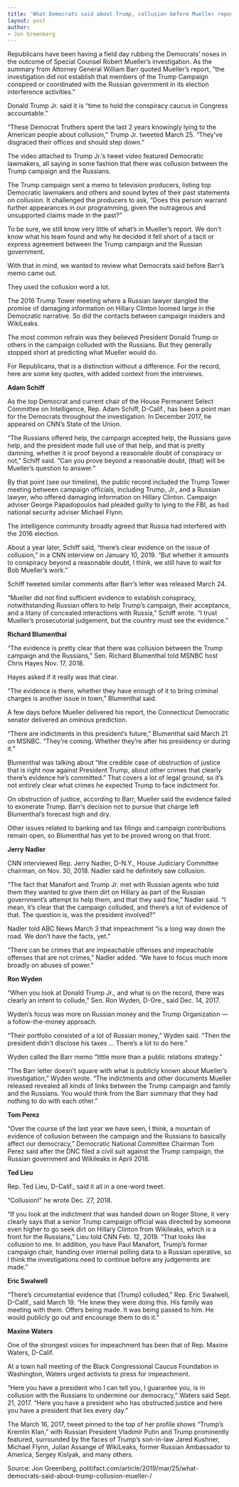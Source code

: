 ```yaml
---
title: 'What Democrats said about Trump, collusion before Mueller report'
layout: post
author:
- Jon Greenberg
---
```


Republicans have been having a field day rubbing the Democrats’ noses in the outcome of Special Counsel Robert Mueller’s investigation. As the summary from Attorney General William Barr quoted Mueller’s report, “the investigation did not establish that members of the Trump Campaign conspired or coordinated with the Russian government in its election interference activities.”

Donald Trump Jr. said it is “time to hold the conspiracy caucus in Congress accountable.”

“These Democrat Truthers spent the last 2 years knowingly lying to the American people about collusion,” Trump Jr. tweeted March 25. “They’ve disgraced their offices and should step down.”

The video attached to Trump Jr.’s tweet video featured Democratic lawmakers, all saying in some fashion that there was collusion between the Trump campaign and the Russians.

The Trump campaign sent a memo to television producers, listing top Democratic lawmakers and others and sound bytes of their past statements on collusion. It challenged the producers to ask, “Does this person warrant further appearances in our programming, given the outrageous and unsupported claims made in the past?”

To be sure, we still know very little of what’s in Mueller’s report. We don’t know what his team found and why he decided it fell short of a tacit or express agreement between the Trump campaign and the Russian government.

With that in mind, we wanted to review what Democrats said before Barr’s memo came out.

They used the collusion word a lot.

The 2016 Trump Tower meeting where a Russian lawyer dangled the promise of damaging information on Hillary Clinton loomed large in the Democratic narrative. So did the contacts between campaign insiders and WikiLeaks.

The most common refrain was they believed President Donald Trump or others in the campaign colluded with the Russians. But they generally stopped short at predicting what Mueller would do.

For Republicans, that is a distinction without a difference. For the record, here are some key quotes, with added context from the interviews.

**Adam Schiff**

As the top Democrat and current chair of the House Permanent Select Committee on Intelligence, Rep. Adam Schiff, D-Calif., has been a point man for the Democrats throughout the investigation. In December 2017, he appeared on CNN’s State of the Union.

“The Russians offered help, the campaign accepted help, the Russians gave help, and the president made full use of that help, and that is pretty damning, whether it is proof beyond a reasonable doubt of conspiracy or not,” Schiff said. “Can you prove beyond a reasonable doubt, (that) will be Mueller’s question to answer.”

By that point (see our timeline), the public record included the Trump Tower meeting between campaign officials, including Trump, Jr., and a Russian lawyer, who offered damaging information on Hillary Clinton. Campaign adviser George Papadopoulos had pleaded guilty to lying to the FBI, as had national security adviser Michael Flynn.

The intelligence community broadly agreed that Russia had interfered with the 2016 election.

About a year later, Schiff said, “there’s clear evidence on the issue of collusion,” in a CNN interview on January 10, 2019. “But whether it amounts to conspiracy beyond a reasonable doubt, I think, we still have to wait for Bob Mueller’s work.”

Schiff tweeted similar comments after Barr’s letter was released March 24.

“Mueller did not find sufficient evidence to establish conspiracy, notwithstanding Russian offers to help Trump’s campaign, their acceptance, and a litany of concealed interactions with Russia,” Schiff wrote. “I trust Mueller’s prosecutorial judgement, but the country must see the evidence.”

**Richard Blumenthal**

“The evidence is pretty clear that there was collusion between the Trump campaign and the Russians,” Sen. Richard Blumenthal told MSNBC host Chris Hayes Nov. 17, 2018.

Hayes asked if it really was that clear.

“The evidence is there, whether they have enough of it to bring criminal charges is another issue in town,” Blumenthal said.

A few days before Mueller delivered his report, the Connecticut Democratic senator delivered an ominous prediction.

“There are indictments in this president’s future,” Blumenthal said March 21 on MSNBC. “They’re coming. Whether they’re after his presidency or during it.”

Blumenthal was talking about “the credible case of obstruction of justice that is right now against President Trump, about other crimes that clearly there’s evidence he’s committed.” That covers a lot of legal ground, so it’s not entirely clear what crimes he expected Trump to face indictment for.

On obstruction of justice, according to Barr, Mueller said the evidence failed to exonerate Trump. Barr’s decision not to pursue that charge left Blumenthal’s forecast high and dry.

Other issues related to banking and tax filings and campaign contributions remain open, so Blumenthal has yet to be proved wrong on that front.

**Jerry Nadler**

CNN interviewed Rep. Jerry Nadler, D-N.Y., House Judiciary Committee chairman, on Nov. 30, 2018. Nadler said he definitely saw collusion.

“The fact that Manafort and Trump Jr. met with Russian agents who told them they wanted to give them dirt on Hillary as part of the Russian government’s attempt to help them, and that they said fine,” Nadler said. “I mean, it’s clear that the campaign colluded, and there’s a lot of evidence of that. The question is, was the president involved?”

Nadler told ABC News March 3 that impeachment “is a long way down the road. We don’t have the facts, yet.”

“There can be crimes that are impeachable offenses and impeachable offenses that are not crimes,” Nadler added. “We have to focus much more broadly on abuses of power.”

**Ron Wyden**

“When you look at Donald Trump Jr., and what is on the record, there was clearly an intent to collude,” Sen. Ron Wyden, D-Ore., said Dec. 14, 2017.

Wyden’s focus was more on Russian money and the Trump Organization — a follow-the-money approach.

“Their portfolio consisted of a lot of Russian money,” Wyden said. “Then the president didn’t disclose his taxes … There’s a lot to do here.”

Wyden called the Barr memo “little more than a public relations strategy.”

“The Barr letter doesn’t square with what is publicly known about Mueller’s investigation,” Wyden wrote. “The indictments and other documents Mueller released revealed all kinds of links between the Trump campaign and family and the Russians. You would think from the Barr summary that they had nothing to do with each other.”

**Tom Perez**

“Over the course of the last year we have seen, I think, a mountain of evidence of collusion between the campaign and the Russians to basically affect our democracy,” Democratic National Committee Chairman Tom Perez said after the DNC filed a civil suit against the Trump campaign, the Russian government and Wikileaks in April 2018.

**Ted Lieu**

Rep. Ted Lieu, D-Calif., said it all in a one-word tweet.

“Collusion!” he wrote Dec. 27, 2018.

“If you look at the indictment that was handed down on Roger Stone, it very clearly says that a senior Trump campaign official was directed by someone even higher to go seek dirt on Hillary Clinton from Wikileaks, which is a front for the Russians,” Lieu told CNN Feb. 12, 2019. “That looks like collusion to me. In addition, you have Paul Manafort, Trump’s former campaign chair, handing over internal polling data to a Russian operative, so I think the investigations need to continue before any judgements are made.”

**Eric Swalwell**

“There’s circumstantial evidence that (Trump) colluded,” Rep. Eric Swalwell, D-Calif., said March 19. “He knew they were doing this. His family was meeting with them. Offers being made. It was being passed to him. He would publicly go out and encourage them to do it.”

**Maxine Waters**

One of the strongest voices for impeachment has been that of Rep. Maxine Waters, D-Calif.

At a town hall meeting of the Black Congressional Caucus Foundation in Washington, Waters urged activists to press for impeachment.

“Here you have a president who I can tell you, I guarantee you, is in collusion with the Russians to undermine our democracy,” Waters said Sept. 21, 2017. “Here you have a president who has obstructed justice and here you have a president that lies every day.”

The March 16, 2017, tweet pinned to the top of her profile shows “Trump’s Kremlin Klan,” with Russian President Vladimir Putin and Trump prominently featured, surrounded by the faces of Trump’s son-in-law Jared Kushner, Michael Flynn, Julian Assange of WikiLeaks, former Russian Ambassador to America, Sergey Kislyak, and many others.

Source: Jon Greenberg, politifact.com/article/2019/mar/25/what-democrats-said-about-trump-collusion-mueller-/
